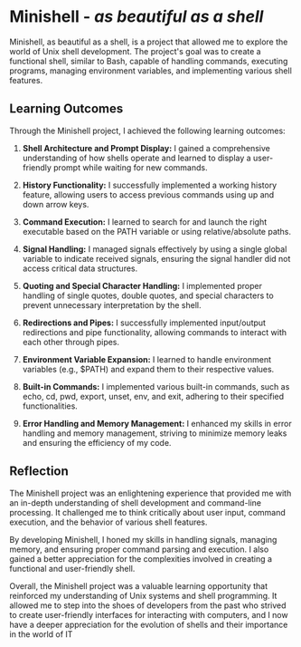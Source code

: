 
# Minishell - *as beautiful as a shell*

Minishell, as beautiful as a shell, is a project that allowed me to explore the world of Unix shell development. The project's goal was to create a functional shell, similar to Bash, capable of handling commands, executing programs, managing environment variables, and implementing various shell features.

## Learning Outcomes
Through the Minishell project, I achieved the following learning outcomes:

1. **Shell Architecture and Prompt Display:** I gained a comprehensive understanding of how shells operate and learned to display a user-friendly prompt while waiting for new commands.

2. **History Functionality:** I successfully implemented a working history feature, allowing users to access previous commands using up and down arrow keys.

3. **Command Execution:** I learned to search for and launch the right executable based on the PATH variable or using relative/absolute paths.

4. **Signal Handling:** I managed signals effectively by using a single global variable to indicate received signals, ensuring the signal handler did not access critical data structures.

5. **Quoting and Special Character Handling:** I implemented proper handling of single quotes, double quotes, and special characters to prevent unnecessary interpretation by the shell.

6. **Redirections and Pipes:** I successfully implemented input/output redirections and pipe functionality, allowing commands to interact with each other through pipes.

7. **Environment Variable Expansion:** I learned to handle environment variables (e.g., $PATH) and expand them to their respective values.

8. **Built-in Commands:** I implemented various built-in commands, such as echo, cd, pwd, export, unset, env, and exit, adhering to their specified functionalities.

9. **Error Handling and Memory Management:** I enhanced my skills in error handling and memory management, striving to minimize memory leaks and ensuring the efficiency of my code.

## Reflection
The Minishell project was an enlightening experience that provided me with an in-depth understanding of shell development and command-line processing. It challenged me to think critically about user input, command execution, and the behavior of various shell features.

By developing Minishell, I honed my skills in handling signals, managing memory, and ensuring proper command parsing and execution. I also gained a better appreciation for the complexities involved in creating a functional and user-friendly shell.

Overall, the Minishell project was a valuable learning opportunity that reinforced my understanding of Unix systems and shell programming. It allowed me to step into the shoes of developers from the past who strived to create user-friendly interfaces for interacting with computers, and I now have a deeper appreciation for the evolution of shells and their importance in the world of IT
